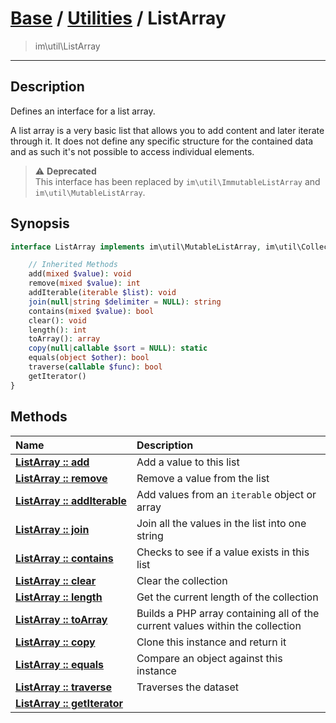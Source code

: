 # [Base](base.md) / [Utilities](util.md) / ListArray
 > im\util\ListArray
____

## Description
Defines an interface for a list array.

A list array is a very basic list that allows you to add content and later iterate through it.
It does not define any specific structure for the contained data and as such it's not
possible to access individual elements.

> :warning: **Deprecated**  
> This interface has been replaced by `im\util\ImmutableListArray` and `im\util\MutableListArray`.  

## Synopsis
```php
interface ListArray implements im\util\MutableListArray, im\util\Collection, Traversable, IteratorAggregate, im\util\ImmutableListArray {

    // Inherited Methods
    add(mixed $value): void
    remove(mixed $value): int
    addIterable(iterable $list): void
    join(null|string $delimiter = NULL): string
    contains(mixed $value): bool
    clear(): void
    length(): int
    toArray(): array
    copy(null|callable $sort = NULL): static
    equals(object $other): bool
    traverse(callable $func): bool
    getIterator()
}
```

## Methods
| Name | Description |
| :--- | :---------- |
| [__ListArray&nbsp;::&nbsp;add__](util-ListArray-add.md) | Add a value to this list |
| [__ListArray&nbsp;::&nbsp;remove__](util-ListArray-remove.md) | Remove a value from the list |
| [__ListArray&nbsp;::&nbsp;addIterable__](util-ListArray-addIterable.md) | Add values from an `iterable` object or array |
| [__ListArray&nbsp;::&nbsp;join__](util-ListArray-join.md) | Join all the values in the list into one string |
| [__ListArray&nbsp;::&nbsp;contains__](util-ListArray-contains.md) | Checks to see if a value exists in this list |
| [__ListArray&nbsp;::&nbsp;clear__](util-ListArray-clear.md) | Clear the collection |
| [__ListArray&nbsp;::&nbsp;length__](util-ListArray-length.md) | Get the current length of the collection |
| [__ListArray&nbsp;::&nbsp;toArray__](util-ListArray-toArray.md) | Builds a PHP array containing all of the current values within the collection |
| [__ListArray&nbsp;::&nbsp;copy__](util-ListArray-copy.md) | Clone this instance and return it |
| [__ListArray&nbsp;::&nbsp;equals__](util-ListArray-equals.md) | Compare an object against this instance |
| [__ListArray&nbsp;::&nbsp;traverse__](util-ListArray-traverse.md) | Traverses the dataset |
| [__ListArray&nbsp;::&nbsp;getIterator__](util-ListArray-getIterator.md) |  |

